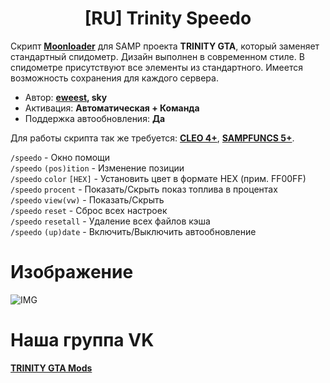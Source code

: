 <h1 align="center">[RU] Trinity Speedo</h1>

Скрипт **[Moonloader](https://gtaforums.com/topic/890987-moonloader/)** для SAMP проекта **TRINITY GTA**, который заменяет стандартный спидометр. Дизайн выполнен в современном стиле. В спидометре присутствуют все элементы из стандартного. Имеется возможность сохранения для каждого сервера.

* Автор: **[eweest](https://vk.com/eweest), sky**<br>
* Активация: **Автоматическая + Команда**<br>
* Поддержка автообновления: **Да**<br>

Для работы скрипта так же требуется: **[CLEO 4+](http://cleo.li/?lang=ru)**, **[SAMPFUNCS 5+](https://blast.hk/threads/17/)**.

`/speedo` - Окно помощи<br>
`/speedo` `(pos)ition` - Изменение позиции<br>
`/speedo` `color` `[HEX]` - Установить цвет в формате HEX (прим. FF00FF)<br>
`/speedo` `procent` - Показать/Скрыть показ топлива в процентах<br>
`/speedo` `view(vw)` - Показать/Скрыть<br>
`/speedo` `reset` - Сброс всех настроек<br>
`/speedo` `resetall` - Удаление всех файлов кэша<br>
`/speedo` `(up)date` - Включить/Выключить автообновление<br>

# Изображение
![IMG](https://user-images.githubusercontent.com/34632663/176973756-939ba064-1e71-4580-ba43-8003a9661230.png)


# Наша группа VK
**[TRINITY GTA Mods](https://vk.com/gtatrinitymods)**
